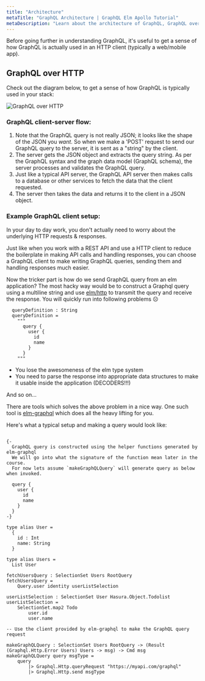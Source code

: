 ```yaml
---
title: "Architecture"
metaTitle: "GraphQL Architecture | GraphQL Elm Apollo Tutorial"
metaDescription: "Learn about the architecture of GraphQL, GraphQL over HTTP, the client server model with an example of http request"
---
```


Before going further in understanding GraphQL, it's useful to get a sense of how
GraphQL is actually used in an HTTP client (typically a web/mobile app).

## GraphQL over HTTP
Check out the diagram below, to get a sense of how GraphQL is typically used in
your stack:

![GraphQL over HTTP](https://graphql-engine-cdn.hasura.io/learn-hasura/assets/graphql-react/graphql-on-http.png)

### GraphQL client-server flow:

1. Note that the GraphQL query is not really JSON; it looks like the shape of the
   JSON you *want*. So when we make a 'POST' request to send our GraphQL query to
   the server, it is sent as a "string" by the client.
2. The server gets the JSON object and extracts the query string. As per the
   GraphQL syntax and the graph data model (GraphQL schema), the server processes
   and validates the GraphQL query.
3. Just like a typical API server, the GraphQL API server then makes calls to a
   database or other services to fetch the data that the client requested.
4. The server then takes the data and returns it to the client in a JSON object.

### Example GraphQL client setup:

In your day to day work, you don't actually need to worry about the underlying
HTTP requests & responses.

Just like when you work with a REST API and use a HTTP
client to reduce the boilerplate in making API calls and handling responses, you
can choose a GraphQL client to make writing GraphQL queries, sending them and
handling responses much easier.

Now the tricker part is how do we send GraphQL query from an elm application? The most hacky way
would be to construct a Graphql query using a multiline string and use 
[elm/http](https://package.elm-lang.org/packages/elm/http/latest/Http#post) to transmit the query and 
receive the response. You will quickly run into following problems ☹

```
  queryDefinition : String
  queryDefinition =
    """
      query {
        user {
          id
          name
        }
      }
    """
```

- You lose the awesomeness of the elm type system
- You need to parse the response into appropriate data structures to make it usable inside the application (DECODERS!!!)

And so on...

There are tools which solves the above problem in a nice way. One such tool is [elm-graphql](https://github.com/dillonkearns/elm-graphql/) which does all the heavy lifting for you. 

Here's what a typical setup and making a query would look like:

```

{-
  GraphQL query is constructed using the helper functions generated by elm-graphql
  We will go into what the signature of the function mean later in the course. 
  For now lets assume `makeGraphQLQuery` will generate query as below when invoked.

  query {
    user {
      id
      name
    }
  }
-}

type alias User =
  {
    id : Int
    name: String
  }

type alias Users =
  List User

fetchUsersQuery : SelectionSet Users RootQuery
fetchUsersQuery =
    Query.user identity userListSelection

userListSelection : SelectionSet User Hasura.Object.Todolist
userListSelection =
    SelectionSet.map2 Todo
        user.id
        user.name

-- Use the client provided by elm-graphql to make the GraphQL query request

makeGraphQLQuery : SelectionSet Users RootQuery -> (Result (Graphql.Http.Error Users) Users -> msg) -> Cmd msg
makeGraphQLQuery query msgType =
    query
        |> Graphql.Http.queryRequest "https://myapi.com/graphql"
        |> Graphql.Http.send msgType

```
